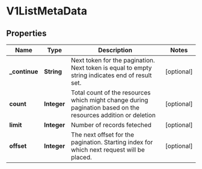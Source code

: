 # V1ListMetaData

## Properties
Name | Type | Description | Notes
------------ | ------------- | ------------- | -------------
**_continue** | **String** | Next token for the pagination. Next token is equal to empty string indicates end of result set. |  [optional]
**count** | **Integer** | Total count of the resources which might change during pagination based on the resources addition or deletion |  [optional]
**limit** | **Integer** | Number of records feteched |  [optional]
**offset** | **Integer** | The next offset for the pagination. Starting index for which next request will be placed. |  [optional]
